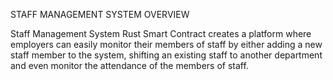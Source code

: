 STAFF MANAGEMENT SYSTEM
OVERVIEW

Staff Management System Rust Smart Contract creates a platform where employers can easily monitor their members of staff by either adding a new staff member to the system, shifting an existing staff to another department and even monitor the attendance of the members of staff.